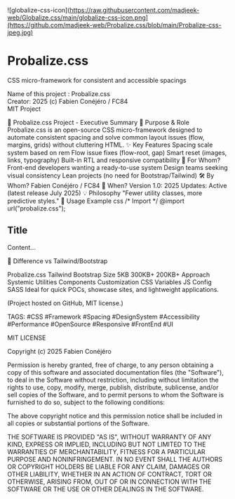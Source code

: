 ![globalize-css-icon](https://raw.githubusercontent.com/madjeek-web/Globalize.css/main/globalize-css-icon.png](https://github.com/madjeek-web/Probalize.css/blob/main/Probalize-css-jpeg.jpg)

# Probalize.css
CSS micro-framework for consistent and accessible spacings

Name of this project : Probalize.css       
Creator: 2025 (c) Fabien Conéjéro / FC84  
MIT Project

📌 Probalize.css Project - Executive Summary
🎯 Purpose & Role
Probalize.css is an open-source CSS micro-framework designed to automate consistent spacing and solve common layout issues (flow, margins, grids) without cluttering HTML.
✨ Key Features
Spacing scale system based on rem
Flow issue fixes (flow-root, gap)
Smart reset (images, links, typography)
Built-in RTL and responsive compatibility
👥 For Whom?
Front-end developers wanting a ready-to-use system
Design teams seeking visual consistency
Lean projects (no need for Bootstrap/Tailwind)
🛠 By Whom?
Fabien Conéjéro / FC84
📅 When?
Version 1.0: 2025
Updates: Active (latest release July 2025)
💡 Philosophy
"Fewer utility classes, more predictive styles."
🔗 Usage Example
css
/* Import */
@import url("probalize.css");

<!-- HTML -->
<article class="flow"> <!-- Auto-spacing -->
  <h2>Title</h2>
  <p>Content...</p>
</article>
🚀 Difference vs Tailwind/Bootstrap

Probalize.css	Tailwind	Bootstrap
Size	5KB	300KB+	200KB+
Approach	Systemic	Utilities	Components
Customization	CSS Variables	JS Config	SASS
Ideal for quick POCs, showcase sites, and lightweight applications.

(Project hosted on GitHub, MIT license.)

TAGS:
#CSS #Framework #Spacing #DesignSystem #Accessibility
#Performance #OpenSource #Responsive #FrontEnd #UI



MIT LICENSE

Copyright (c) 2025 Fabien Conéjéro

Permission is hereby granted, free of charge, to any person obtaining a copy
of this software and associated documentation files (the "Software"), to deal
in the Software without restriction, including without limitation the rights
to use, copy, modify, merge, publish, distribute, sublicense, and/or sell
copies of the Software, and to permit persons to whom the Software is
furnished to do so, subject to the following conditions:

The above copyright notice and this permission notice shall be included in all
copies or substantial portions of the Software.

THE SOFTWARE IS PROVIDED "AS IS", WITHOUT WARRANTY OF ANY KIND, EXPRESS OR
IMPLIED, INCLUDING BUT NOT LIMITED TO THE WARRANTIES OF MERCHANTABILITY,
FITNESS FOR A PARTICULAR PURPOSE AND NONINFRINGEMENT. IN NO EVENT SHALL THE
AUTHORS OR COPYRIGHT HOLDERS BE LIABLE FOR ANY CLAIM, DAMAGES OR OTHER
LIABILITY, WHETHER IN AN ACTION OF CONTRACT, TORT OR OTHERWISE, ARISING FROM,
OUT OF OR IN CONNECTION WITH THE SOFTWARE OR THE USE OR OTHER DEALINGS IN THE
SOFTWARE.
